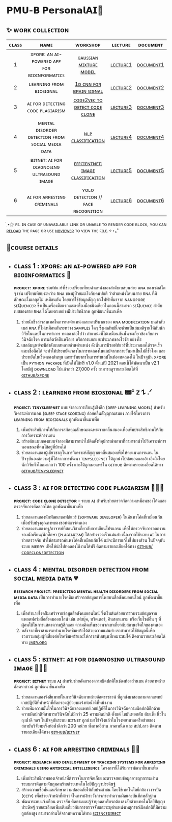 # **𝗣𝗠𝗨-𝗕 𝗣𝗲𝗿𝘀𝗼𝗻𝗮𝗹𝗔𝗜🤖**

## **✨ ᴡᴏʀᴋ ᴄᴏʟʟᴇᴄᴛɪᴏɴ**
| **ᴄʟᴀꜱꜱ** | **ɴᴀᴍᴇ** | **ᴡᴏʀᴋꜱʜᴏᴘ** | **ʟᴇᴄᴛᴜʀᴇ** | **ᴅᴏᴄᴜᴍᴇɴᴛ** |
|:---:|:---:|:---:|:---:|---|
| 1 | xᴘᴏʀᴇ: ᴀɴ ᴀɪ-ᴘᴏᴡᴇʀᴇᴅ ᴀᴘᴘ ꜰᴏʀ ʙɪᴏɪɴꜰᴏʀᴍᴀᴛɪᴄꜱ | [ɢᴀᴜꜱꜱɪᴀɴ ᴍɪxᴛᴜʀᴇ ᴍᴏᴅᴇʟ](WorkShop/WorkShop1_xPore.ipynb) | [ʟᴇᴄᴛᴜʀᴇ1](Lecture/Lecture1_xPore.pdf)| [ᴅᴏᴄᴜᴍᴇɴᴛ1](https://drive.google.com/drive/folders/1WzSEFgym7sDo-3A9etN1a210a0IYmDi_) |
| 2 | ʟᴇᴀʀɴɪɴɢ ꜰʀᴏᴍ ʙɪᴏꜱɪɢɴᴀʟ | [1ᴅ ᴄɴɴ ꜰᴏʀ ʙʀᴀɪɴ ꜱɪɢɴᴀʟ](WorkShop/WorkShop2_BiosignalModel.py) | [ʟᴇᴄᴛᴜʀᴇ2](Lecture/Lecture2_Biosignal.pdf) | [ᴅᴏᴄᴜᴍᴇɴᴛ2](https://drive.google.com/drive/folders/1ZWYsgQaMztE_KxHUUT7dp-Z51vSp1Z6q) |
| 3 | ᴀɪ ꜰᴏʀ ᴅᴇᴛᴇᴄᴛɪɴɢ ᴄᴏᴅᴇ ᴘʟᴀɢɪᴀʀɪꜱᴍ | [ᴄᴏᴅᴇ2ᴠᴇᴄ ᴛᴏ ᴅᴇᴛᴇᴄᴛ ᴄᴏᴅᴇ ᴄʟᴏɴᴇ](WorkShop/WorkShop3_CodeClone.ipynb) | [ʟᴇᴄᴛᴜʀᴇ3](Lecture/Lecture3_CodePlagiarism.pdf) | [ᴅᴏᴄᴜᴍᴇɴᴛ3](https://drive.google.com/drive/folders/1t-RL2SHrjztbW630o4VjY02a9II0tMsQ) |
| 4 | ᴍᴇɴᴛᴀʟ ᴅɪꜱᴏʀᴅᴇʀ ᴅᴇᴛᴇᴄᴛɪᴏɴ ꜰʀᴏᴍ ꜱᴏᴄɪᴀʟ ᴍᴇᴅɪᴀ ᴅᴀᴛᴀ | [ɴʟᴘ ᴄʟᴀꜱꜱɪꜰɪᴄᴀᴛɪᴏɴ](WorkShop/WorkShop4_NLPClassification.ipynb) | [ʟᴇᴄᴛᴜʀᴇ4](Lecture/Lecture4_MentalDisorderfromSocialMedia.pdf) | [ᴅᴏᴄᴜᴍᴇɴᴛ4](https://drive.google.com/drive/folders/1XYuuqvKlfR0BlUyOTZjtUeFr-Tq5sf44) |
| 5 | ʙɪᴛɴᴇᴛ: ᴀɪ ꜰᴏʀ ᴅɪᴀɢɴᴏꜱɪɴɢ ᴜʟᴛʀᴀꜱᴏᴜɴᴅ ɪᴍᴀɢᴇ | [ᴇꜰꜰᴄɪᴇɴᴛɴᴇᴛ: ɪᴍᴀɢᴇ ᴄʟᴀꜱꜱɪꜰɪᴄᴀɪᴛᴏɴ](WorkShop/WorkShop5_EffNetImageClassify.ipynb) | [ʟᴇᴄᴛᴜʀᴇ5](Lecture/Lecture5_BitNet.pdf) | [ᴅᴏᴄᴜᴍᴇɴᴛ5](https://drive.google.com/drive/folders/1oidtwy8eeP2rQ-iQrVsxcvRLBQ8eKHrq) |
| 6 | ᴀɪ ꜰᴏʀ ᴀʀʀᴇꜱᴛɪɴɢ ᴄʀɪᴍɪɴᴀʟꜱ | ʏᴏʟᴏ ᴅᴇᴛᴇᴄᴛɪᴏɴ // ꜰᴀᴄᴇ ʀᴇᴄᴏɢɴɪᴛɪᴏɴ | [ʟᴇᴄᴛᴜʀᴇ6](Lecture/Lecture6_ObjectDetection.pdf) | [ᴅᴏᴄᴜᴍᴇɴᴛ6](https://drive.google.com/drive/folders/1LR_1LWKMVkrcLi0aYjjWjNgaDiZ9OJX3) |

  ๋࣭ ⭑⚝  ᴘꜱ. ɪɴ ᴄᴀꜱᴇ ᴏꜰ ᴜɴᴀᴠᴀɪʟᴀʙʟᴇ ʟɪɴᴋ ᴏʀ ᴜɴᴀʙʟᴇ ᴛᴏ ʀᴇɴᴅᴇʀ ᴄᴏᴅᴇ ʙʟᴏᴄᴋ, ʏᴏᴜ ᴄᴀɴ <ins>ʀᴇʟᴏᴀᴅ</ins> ᴛʜᴇ ᴘᴀɢᴇ ᴏʀ ᴜꜱᴇ [ɴʙᴠɪᴇᴡᴇʀ](https://nbviewer.org/) ᴛᴏ ᴠɪᴇᴡ ᴛʜᴇ ꜰɪʟᴇ.✧⋆｡˚

## **🚩ᴄᴏᴜʀꜱᴇ ᴅᴇᴛᴀɪʟꜱ**
  * ## **ᴄʟᴀꜱꜱ 1 : xᴘᴏʀᴇ: ᴀɴ ᴀɪ-ᴘᴏᴡᴇʀᴇᴅ ᴀᴘᴘ ꜰᴏʀ ʙɪᴏɪɴꜰᴏʀᴍᴀᴛɪᴄꜱ 🧬**
    **ᴘʀᴏᴊᴇᴄᴛ: xᴘᴏʀᴇ** ซอฟท์แวร์ที่ช่วยเปรียบเทียบตำแหน่งของลำดับเบสบนสาย ʀɴᴀ ของเซลล์ใด ๆ เช่น เปรียบเทียบระหว่าง ʀɴᴀ ของผู้ป่วยมะเร็งกับคนปกติ ว่าตำแหน่งใดบนสาย ʀɴᴀ ที่มีลักษณะโมเลกุลไม่     เหมือนกัน โดยการใช้ข้อมูลสัญญาณไฟฟ้าที่มาจาก ɴᴀɴᴏᴘᴏʀᴇ ꜱᴇQᴜᴇɴᴄᴇʀ ซึ่งเป็นเครื่องมือแรกและเครื่องมือชนิดเดียวในตอนนี้สามารถ ꜱᴇQᴜᴇɴᴄᴇ ลำดับเบสของสาย ʀɴᴀ ได้โดยตรงอย่างมีประสิทธิภาพ
    ถูกพัฒนาขึ้นมาเพื่อ
    1. ช่วยนักชีวสารสนเทศในการหาตำแหน่งและหาปริมาณของ ʀɴᴀ ᴍᴏᴅɪꜰɪᴄᴀᴛɪᴏɴ บนลำดับเบส ʀɴᴀ ที่ไม่เหมือนกันระหว่าง ꜱᴀᴍᴘʟᴇꜱ ใดๆ ซึ่งผลลัพธ์นี้จะช่วยเป็นสมมติฐานให้กับนักวิจัยในแลปในการทำการ             ทดลองต่อไปว่า ตำแหน่งที่ไม่เหมือนกันนั้นจะเกี่ยวข้องกับการวินิจฉัยโรค การผลิตวัคซีนหรือยา หรือการแยกแยะประเภทของไวรัส อย่างไร
    2. เซลล์มนุษย์จะมีลำดับเบสหลายล้านตำแหน่ง ดังนั้นการมีซอฟท์แวร์ที่ประมวลผลได้รวดเร็วและเชื่อถือได้ จะทำให้ประหยัดเวลาในการทดลองในแลปจากหลายวันมาเป็นไม่กี่ชั่วโมง และประหยัดในเรื่องของต้นทุน           และทรัพยากรในการทำแลปในห้องทดลองได้
     ในปัจจุบัน xᴘᴏʀᴇ เป็น ᴘʏᴛʜᴏɴ ᴘᴀᴄᴋᴀɢᴇ ที่เปิดให้ใช้ฟรี ᴠ1.0 ตั้งแต่ปี 2021 ตอนนี้ได้พัฒนาเป็น ᴠ2.1 โดยมีผู้ ᴅᴏᴡɴʟᴏᴀᴅ ไปแล้วกว่า 27,000 ครั้ง สามารถดูรายละเอียดได้ที่ [ɢɪᴛʜᴜʙ/xᴘᴏʀᴇ](https://github.com/GoekeLab/xpore)


 * ## **ᴄʟᴀꜱꜱ 2 : ʟᴇᴀʀɴɪɴɢ ꜰʀᴏᴍ ʙɪᴏꜱɪɢɴᴀʟ 📟ᶻ 𝗓 𐰁 .ᐟ**
      **ᴘʀᴏᴊᴇᴄᴛ: ᴛɪɴʏꜱʟᴇᴇᴘɴᴇᴛ** แบบจำลองการเรียนรู้เชิงลึก (ᴅᴇᴇᴘ ʟᴇᴀʀɴɪɴɢ ᴍᴏᴅᴇʟ) สำหรับวิเคราะห์การนอน (ꜱʟᴇᴇᴘ ꜱᴛᴀɢᴇ ꜱᴄᴏʀɪɴɢ) ด้วยคลื่นสัญญาณสมอง ภายใต้โครงการ ʟᴇᴀʀɴɪɴɢ ꜰʀᴏᴍ           ʙɪᴏꜱɪɢɴᴀʟꜱ  ถูกพัฒนาขึ้นมาเพื่อ
    1. เพิ่มประสิทธิภาพให้กับการสกัดคุณลักษณะเฉพาะจากคลื่นสมองเพื่อเพิ่มประสิทธิภาพให้กับการวิเคราะห์การนอน
    2. สร้างต้นแบบของแบบจำลองมีสามารถนำไปติดตั้งที่อุปกรณ์พกพาที่สามารถนำไปวิเคราะห์การนอนขณะที่คนไข้อยู่ที่บ้านได้
    3. ช่วยลดงานของผู้เชี่ยวชาญในการวิเคราะห์สัญญาณคลื่นสมองเพื่อให้คะแนนการนอน
      ในปัจจุบันองค์ความรู้ที่ได้จากการพัฒนา ᴛɪɴʏꜱʟᴇᴇᴘɴᴇᴛ ได้ถูกนำไปต่อยอดและอ้างอิงถึงโดยนักวิจัยทั่วโลกมากกว่า 100 ครั้ง และได้ถูกเผยแพร่ใน ɢɪᴛʜᴜʙ
      ติดตามรายละเอียดได้ทาง [ɢɪᴛʜᴜʙ/ᴛɪɴʏꜱʟᴇᴇᴘɴᴇᴛ](https://github.com/akaraspt/tinysleepnet)


  * ## **ᴄʟᴀꜱꜱ 3 : ᴀɪ ꜰᴏʀ ᴅᴇᴛᴇᴄᴛɪɴɢ ᴄᴏᴅᴇ ᴘʟᴀɢɪᴀʀɪꜱᴍ 👩🏻‍💻**
      **ᴘʀᴏᴊᴇᴄᴛ: ᴄᴏᴅᴇ ᴄʟᴏɴᴇ ᴅᴇᴛᴇᴄᴛᴏʀ** – ระบบ ᴀɪ สำหรับช่วยตรวจวัดความเหมือนของโค้ดและตรวจจับการคัดลอกโค้ด
      ถูกพัฒนาขึ้นมาเพื่อ
    1. ช่วยลดงานของนักพัฒนาซอฟต์แวร์ (ꜱᴏꜰᴛᴡᴀʀᴇ ᴅᴇᴠᴇʟᴏᴘᴇʀ) ในค้นหาโค้ดที่เหมือนกัน เพื่อปรับปรุงคุณภาพของซอฟต์แวร์ตนเอง
    2. ช่วยลดงานของครู/อาจารย์ที่สอนวิชาเกี่ยวกับการเขียนโปรแกรม เพื่อให้ตรวจจับการลอกงานของนักเรียน/นักศึกษา (ᴘʟᴀɢɪᴀʀɪꜱᴍ) ได้อย่างรวดเร็วแม่นยำ
    เนื่องจากใช้ระบบ ᴀɪ ในการช่วยตรวจจับ ทำให้สามารถค้นหาโค้ดที่เหมือนกันได้ แม้จะมีการแก้ไขไปบางส่วน
    ในปัจจุบันระบบ ᴍᴇʀʀʏ เปิดให้นำไปทดลองใช้งานได้ฟรี
    ติดตามรายละเอียดได้ทาง [ɢɪᴛʜᴜʙ/ᴄᴏᴅᴇᴄʟᴏɴᴇᴅᴇᴛᴇᴄᴛɪᴏɴ](https://github.com/MUICT-SERU/SP2019-07-CodeCloneDetection)


  * ## **ᴄʟᴀꜱꜱ 4 : ᴍᴇɴᴛᴀʟ ᴅɪꜱᴏʀᴅᴇʀ ᴅᴇᴛᴇᴄᴛɪᴏɴ ꜰʀᴏᴍ ꜱᴏᴄɪᴀʟ ᴍᴇᴅɪᴀ ᴅᴀᴛᴀ 💔**
      **ʀᴇꜱᴇᴀʀᴄʜ ᴘʀᴏᴊᴇᴄᴛ: ᴘʀᴇᴅɪᴄᴛɪɴɢ ᴍᴇɴᴛᴀʟ ʜᴇᴀʟᴛʜ ᴅɪꜱᴏʀᴅᴇʀꜱ ꜰʀᴏᴍ ꜱᴏᴄɪᴀʟ ᴍᴇᴅɪᴀ ᴅᴀᴛᴀ** เป็นการทำนายโรคซึมเศร้าจากข้อมูลการโพสบนสื่อสังคมออนไลน์ ถูกพัฒนาขึ้นเพื่อ
    1. เพื่อทำนายโรคซึมเศร้าจากข้อมูลสื่อสังคมออนไลน์ ซึ่งเริ่มต้นด้วยการรวบรวมข้อมูลจากแพลตฟอร์มสื่อสังคมออนไลน์ เช่น เฟสบุ๊ค, ทวิตเตอร์, อินสตาแกรม หรือเว็บไซต์อื่น ๆ ที่ผู้คนใช้ในการแสดงความรู้สึกและ        ความคิดเห็นของพวกเขาเกี่ยวกับสถานะจิตใจของตนเอง
    2. หลังจากที่เราสามารถทำนายโรคซึมเศร้าได้ด้วยความแม่นยำ เราสามารถใช้ข้อมูลนี้เพื่อรวบรวมกลุ่มผู้ที่เสี่ยงต่อโรคซึมเศร้าและให้การสนับสนุนที่เหมาะสมได้
       ติดตามรายละเอียดได้ทาง [ᴊᴍɪʀ.ᴏʀɢ](https://www.jmir.org/2017/6/e228/)


  * ## **ᴄʟᴀꜱꜱ 5 : ʙɪᴛɴᴇᴛ: ᴀɪ ꜰᴏʀ ᴅɪᴀɢɴᴏꜱɪɴɢ ᴜʟᴛʀᴀꜱᴏᴜɴᴅ ɪᴍᴀɢᴇ 👩🏻‍⚕️**
      **ᴘʀᴏᴊᴇᴄᴛ: ʙɪᴛɴᴇᴛ** ระบบ ᴀɪ สำหรับช่วยคัดกรองความผิดปกติในช่องท้องส่วนบน ด้วยภาพถ่ายอัลตราซาวน์ ถูกพัฒนาขึ้นมาเพื่อ
    1. ช่วยลดงานของรังสีแพทย์ในการวินิจฉัยภาพถ่ายอัลตราซาวน์ ที่ถูกส่งมาสอบถามจากแพทย์เวชปฏิบัติที่ทำหน้าที่คัดกรองผู้ป่วยมะเร๋งท่อน้ำดีที่หน้างาน
    2. ช่วยเพิ่มความมั่นใจในการวินิจฉัยของแพทย์เวชปฏิบัติในการวินิจฉัยความผิดปกติอีกด้วย
      ความผิดปกติที่สามารถวินิจฉัยได้มีกว่า 25 ความผิดปกติ ตั้งแต่ ไขมันพอกตับ ตับแข็ง นิ่วในถุงน้ำดี ฯลฯ
      ในปัจจุบันระบบ ʙɪᴛɴᴇᴛ ถูกนำมาใช้จริงแล้วในโรงพยาบาลเครือข่ายของสถาบันวิจัยมะเร็งท่อน้ำดีกว่า 200 หน่วย ทั้งภาคอีสาน ภาคเหนือ และ สปป.ลาว
      ติดตามรายละเอียดได้ทาง [ɢɪᴛʜᴜʙ/ʙɪᴛɴᴇᴛ](https://tohnperfect.github.io/BiTNet/)


  * ## **ᴄʟᴀꜱꜱ 6 : ᴀɪ ꜰᴏʀ ᴀʀʀᴇꜱᴛɪɴɢ ᴄʀɪᴍɪɴᴀʟꜱ 🧑‍🦲**
      **ᴘʀᴏᴊᴇᴄᴛ: ʀᴇꜱᴇᴀʀᴄʜ ᴀɴᴅ ᴅᴇᴠᴇʟᴏᴘᴍᴇɴᴛ ᴏꜰ ᴛʀᴀᴄᴋɪɴɢ ꜱʏꜱᴛᴇᴍꜱ ꜰᴏʀ ᴀʀʀᴇꜱᴛɪɴɢ ᴄʀɪᴍɪɴᴀʟꜱ ᴜꜱɪɴɢ ᴀʀᴛɪꜰɪᴄɪᴀʟ ɪɴᴛᴇʟʟɪɢᴇɴᴄᴇ**
      โครงการนี้ได้รับการพัฒนาขึ้นมาเพื่อ
    1. เพิ่มประสิทธิภาพของเจ้าหน้าที่ตำรวจในการจัดเก็บและตรวจสอบข้อมูลอาชญากรรมผ่านระบบการติดตามจับกุมคนร้ายด้วยเทคโนโลยีปัญญาประดิษฐ์
    2. สร้างความเชื่อมั่นและรักษาความปลอดภัยให้กับประชาชน โดยใช้เทคโนโลยีกล้องวงจรปิด (ᴄᴄᴛᴠ) เพื่อช่วยเจ้าหน้าที่ตำรวจในการเฝ้าระวังการกระทำความผิดและบันทึกหลักฐาน
    3. พัฒนาระบบแจ้งเตือน ตรวจจับ ติดตามและรู้จำบุคคลหรือรถต้องสงสัยด้วยเทคโนโลยีปัญญาประดิษฐ์
    รายละเอียดเพิ่มเติมเกี่ยวกับการตรวจจับและระบุตำแหน่งเหตุการณ์ผิดปกติที่มีความถูกต้องสูง สามารถอ่านได้จากบทความได้ทาง [ꜱᴄɪᴇɴᴄᴇᴅɪʀᴇᴄᴛ](https://www.sciencedirect.com/science/article/pii/S0167865521003925)
